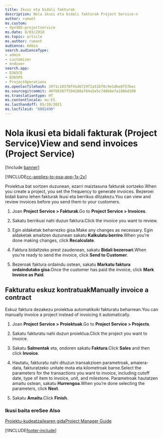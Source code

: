 ```yaml
---
title: Ikusi eta bidali fakturak
description: Nola ikusi eta bidali fakturak Project Service-n
author: rumant
ms.custom:
- dyn365-projectservice
ms.date: 8/03/2018
ms.topic: article
ms.author: rumant
audience: Admin
search.audienceType:
- admin
- customizer
- enduser
search.app:
- D365CE
- D365PS
- ProjectOperations
ms.openlocfilehash: 3971c10370f41d6729f2a51bf0c9e1dbe0757bec
ms.sourcegitcommit: 40f68387f594180af64a5e5c748b6efa188bd300
ms.translationtype: HT
ms.contentlocale: eu-ES
ms.lasthandoff: 05/10/2021
ms.locfileid: "6002490"
---
```

# <a name="view-and-send-invoices-project-service"></a><span data-ttu-id="1c2b0-103">Nola ikusi eta bidali fakturak (Project Service)</span><span class="sxs-lookup"><span data-stu-id="1c2b0-103">View and send invoices (Project Service)</span></span>

[!include [banner](../includes/psa-now-project-operations.md)]

[!INCLUDE[cc-applies-to-psa-app-1x-2x](../includes/cc-applies-to-psa-app-1x-2x.md)]

<span data-ttu-id="1c2b0-104">Proiektua bat sortzen duzunean, ezarri maiztasuna fakturak sortzeko.</span><span class="sxs-lookup"><span data-stu-id="1c2b0-104">When you create a project, you set the frequency to generate invoices.</span></span> <span data-ttu-id="1c2b0-105">Bezeroei bidali baino lehen fakturak ikusi eta berrikus ditzakezu.</span><span class="sxs-lookup"><span data-stu-id="1c2b0-105">You can view and review invoices before you send them to your customers.</span></span>  
  
1.  <span data-ttu-id="1c2b0-106">Joan **Project Service > Fakturak**.</span><span class="sxs-lookup"><span data-stu-id="1c2b0-106">Go to **Project Service > Invoices**.</span></span>  
  
2.  <span data-ttu-id="1c2b0-107">Sakatu berrikusi nahi duzun faktura.</span><span class="sxs-lookup"><span data-stu-id="1c2b0-107">Click the invoice you want to review.</span></span>  
  
3.  <span data-ttu-id="1c2b0-108">Egin aldaketak beharrezko gisa.</span><span class="sxs-lookup"><span data-stu-id="1c2b0-108">Make any changes as necessary.</span></span> <span data-ttu-id="1c2b0-109">Egin aldaketak amaitzen duzunean sakatu **Kalkulatu berriro**.</span><span class="sxs-lookup"><span data-stu-id="1c2b0-109">When you’re done making changes, click **Recalculate**.</span></span>  
  
4.  <span data-ttu-id="1c2b0-110">Faktura bidaltzeko prest zaudenean, sakatu **Bidali bezeroari**.</span><span class="sxs-lookup"><span data-stu-id="1c2b0-110">When you’re ready to send the invoice, click **Send to Customer**.</span></span>  
  
5.  <span data-ttu-id="1c2b0-111">Bezeroak faktura ordaindu ostean, sakatu **Markatu faktura ordaindutako gisa**.</span><span class="sxs-lookup"><span data-stu-id="1c2b0-111">Once the customer has paid the invoice, click **Mark Invoice as Paid**.</span></span>  
  
## <a name="manually-invoice-a-contract"></a><span data-ttu-id="1c2b0-112">Fakturatu eskuz kontratuak</span><span class="sxs-lookup"><span data-stu-id="1c2b0-112">Manually invoice a contract</span></span>  
 <span data-ttu-id="1c2b0-113">Eskuz faktura dezakezu proiektua automatikoki fakturatu beharrean.</span><span class="sxs-lookup"><span data-stu-id="1c2b0-113">You can manually invoice a project instead of invoicing it automatically.</span></span>  
  
1.  <span data-ttu-id="1c2b0-114">Joan **Project Service > Proiektuak**.</span><span class="sxs-lookup"><span data-stu-id="1c2b0-114">Go to **Project Service > Projects**.</span></span>  
  
2.  <span data-ttu-id="1c2b0-115">Sakatu fakturatu nahi duzun proiektua.</span><span class="sxs-lookup"><span data-stu-id="1c2b0-115">Click the project you want to invoice.</span></span>  
  
3.  <span data-ttu-id="1c2b0-116">Sakatu **Salmentak** eta, ondoren sakatu **Faktura**.</span><span class="sxs-lookup"><span data-stu-id="1c2b0-116">Click **Sales** and then click **Invoice**.</span></span>  
  
4.  <span data-ttu-id="1c2b0-117">Hautatu, fakturatu nahi dituzun transakzioen parametroak, amaiera-data, fakturatzeko unitate mota eta kilometroak barne.</span><span class="sxs-lookup"><span data-stu-id="1c2b0-117">Select the parameters for the transactions you want to invoice, including cutoff date, type of item to invoice, unit, and milestone.</span></span> <span data-ttu-id="1c2b0-118">Parametroak hautatzen amaitu ostean, sakatu **Hurrengoa**.</span><span class="sxs-lookup"><span data-stu-id="1c2b0-118">When you’re done selecting the parameters, click **Next**.</span></span>  
  
5.  <span data-ttu-id="1c2b0-119">Sakatu **Amaitu**.</span><span class="sxs-lookup"><span data-stu-id="1c2b0-119">Click **Finish**.</span></span>  
  
### <a name="see-also"></a><span data-ttu-id="1c2b0-120">Ikusi baita ere</span><span class="sxs-lookup"><span data-stu-id="1c2b0-120">See Also</span></span>  
 [<span data-ttu-id="1c2b0-121">Proiektu-kudeatzailearen gida</span><span class="sxs-lookup"><span data-stu-id="1c2b0-121">Project Manager Guide</span></span>](../psa/project-manager-guide.md)


[!INCLUDE[footer-include](../includes/footer-banner.md)]